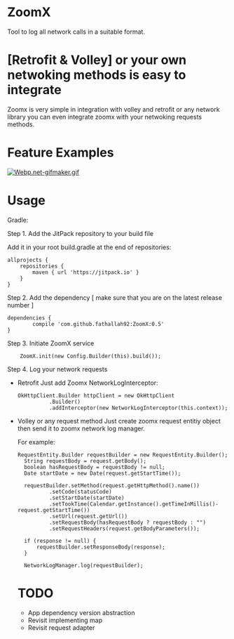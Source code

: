 # ZoomX

Tool to log all network calls in a suitable format.

# [Retrofit & Volley] or your own netwoking methods is easy to integrate

Zoomx is very simple in integration with volley and retrofit or any network library you can even integrate zoomx with your netwoking requests methods. 

# Feature Examples

[![Webp.net-gifmaker.gif](https://s17.postimg.org/8gz1mfrin/Webp.net-gifmaker.gif)](https://postimg.org/image/cq3rolurv/)

# Usage 

Gradle:

Step 1. Add the JitPack repository to your build file

Add it in your root build.gradle at the end of repositories:

	allprojects {
		repositories {
			maven { url 'https://jitpack.io' }
		}
	}
  
Step 2. Add the dependency [ make sure that you are on the latest release number ]

	dependencies {
	        compile 'com.github.fathallah92:ZoomX:0.5'
	}
  
Step 3. Initiate ZoomX service

        ZoomX.init(new Config.Builder(this).build());
	
Step 4. Log your network requests 
        
- Retrofit
	  Just add Zoomx NetworkLogInterceptor:
	  
	  OkHttpClient.Builder httpClient = new OkHttpClient
                .Builder()
                .addInterceptor(new NetworkLogInterceptor(this.context));
		
- Volley or any request method 
	  Just create zoomx request entitiy object then send it to zoomx network log manager. 
	  
	For example: 
	
	  RequestEntity.Builder requestBuilder = new RequestEntity.Builder();
        String requestBody = request.getBody();
        boolean hasRequestBody = requestBody != null;
        Date startDate = new Date(request.getStartTime());

        requestBuilder.setMethod(request.getHttpMethod().name())
                .setCode(statusCode)
                .setStartDate(startDate)
                .setTookTime(Calendar.getInstance().getTimeInMillis()- request.getStartTime())
                .setUrl(request.getUrl())
                .setRequestBody(hasRequestBody ? requestBody : "")
                .setRequestHeaders(request.getBodyParameters());

        if (response != null) {
            requestBuilder.setResponseBody(response);
        }

        NetworkLogManager.log(requestBuilder);
  
  # TODO
  
  - App dependency version abstraction
  - Revisit implementing map
  - Revisit request adapter
  
